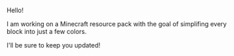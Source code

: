 Hello!

I am working on a Minecraft resource pack with the goal of simplifing every block into just a few colors.

I'll be sure to keep you updated!
